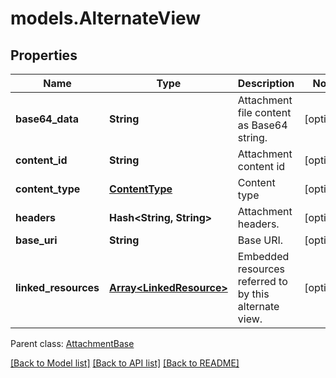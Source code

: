 # models.AlternateView
## Properties
Name | Type | Description | Notes
------------ | ------------- | ------------- | -------------
**base64_data** | **String** | Attachment file content as Base64 string.              | [optional] 
**content_id** | **String** | Attachment content id              | [optional] 
**content_type** | [**ContentType**](ContentType.md) | Content type              | [optional] 
**headers** | **Hash&lt;String, String&gt;** | Attachment headers.              | [optional] 
**base_uri** | **String** | Base URI.              | [optional] 
**linked_resources** | [**Array&lt;LinkedResource&gt;**](LinkedResource.md) | Embedded resources referred to by this alternate view.              | [optional] 

 Parent class: [AttachmentBase](AttachmentBase.md)

[[Back to Model list]](README.md#documentation-for-models) [[Back to API list]](README.md#documentation-for-api-endpoints) [[Back to README]](README.md)


